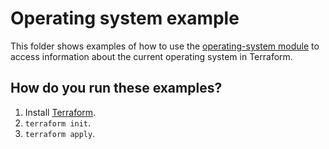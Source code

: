 # Operating system example

This folder shows examples of how to use the [operating-system module](https://github.com/terraform-modules-krish/terraform-aws-utilities/blob/v0.0.8/modules/operating-system) to access information
about the current operating system in Terraform.




## How do you run these examples?

1. Install [Terraform](https://www.terraform.io/).
1. `terraform init`.
1. `terraform apply`.



